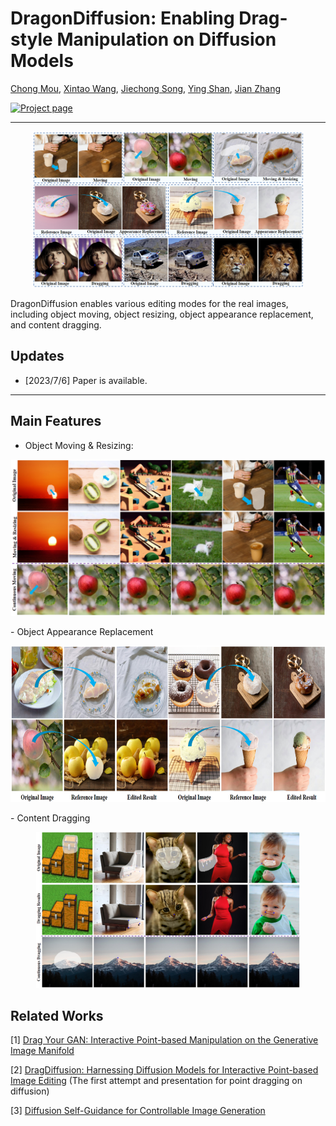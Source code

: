 # DragonDiffusion: Enabling Drag-style Manipulation on Diffusion Models
[Chong Mou](https://github.com/ljzycmd),
[Xintao Wang](https://xinntao.github.io/),
[Jiechong Song](),
[Ying Shan](https://scholar.google.com/citations?user=4oXBp9UAAAAJ),
[Jian Zhang](https://scholar.google.com/citations?user=7brFI_4AAAAJ&hl=zh-CN)

[![Project page](https://mc-e.github.io/project/DragonDiffusion/)](https://mc-e.github.io/project/DragonDiffusion/)

---

<p align="center">
  <img src="assets/teaser.png" height=250>
</p>

DragonDiffusion</span> enables various editing modes for the real images, including object moving, object resizing, object appearance replacement, and content dragging.

## Updates

- [2023/7/6] Paper is available.

---

## Main Features
- Object Moving & Resizing:
<p align="center">
  <img src="assets/res_move.png" height=250>
</p>
- Object Appearance Replacement
<p align="center">
  <img src="assets/res_app.png" height=250>
</p>
- Content Dragging
<p align="center">
  <img src="assets/res_drag.png" height=250>
</p>

## Related Works
[1] <a href="https://github.com/XingangPan/DragGAN">Drag Your GAN: Interactive Point-based Manipulation on the Generative Image Manifold</a>
</p>
<p>
[2] <a href="https://yujun-shi.github.io/projects/dragdiffusion.html">DragDiffusion: Harnessing Diffusion Models for Interactive Point-based Image Editing</a> (The first attempt and presentation for point dragging on diffusion)
</p>
<p>
[3] <a href="https://dave.ml/selfguidance/">Diffusion Self-Guidance for Controllable Image Generation</a>
</p>